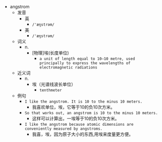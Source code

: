 - angstrom
  - 发音
    - 英
      - `/'æŋstrəm/`
    - 美
      - `/'æŋstrəm/`
  - 词义
    - n.
      - [物理]埃(长度单位)
        - `a unit of length equal to 10–10 metre, used principally to express the wavelengths of electromagnetic radiations`
  - 近义词
    - n.
      - 埃（光谱线波长单位）
        - `tenthmeter`
  - 例句
    - `I like the angstrom. It is 10 to the minus 10 meters.`
      - 我喜欢单位，埃，它等于10的负10次方米。
    - `So that works out, an angstrom is 10 to the minus 10 meters.`
      - 这样可以计算出，一埃等于10的负10次方米。
    - `I like the angstrom because atomic dimensions are conveniently measured by angstroms.`
      - 我喜，埃，因为原子大小的东西,用埃来度量更方便。

